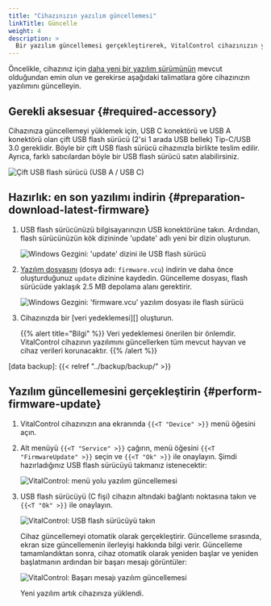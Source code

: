 ```yaml
---
title: "Cihazınızın yazılım güncellemesi"
linkTitle: Güncelle
weight: 4
description: >
  Bir yazılım güncellemesi gerçekleştirerek, VitalControl cihazınızın yazılımını mevcut en son sürümlere güncelleyebilirsiniz.
---
```

Öncelikle, cihazınız için [daha yeni bir yazılım sürümünün](../versions/) mevcut olduğundan emin olun ve gerekirse aşağıdaki talimatlara göre cihazınızın yazılımını güncelleyin.

## Gerekli aksesuar {#required-accessory}

Cihazınıza güncellemeyi yüklemek için, USB C konektörü ve USB A konektörü olan çift USB flash sürücü (2'si 1 arada USB bellek) Tip-C/USB 3.0 gereklidir. Böyle bir çift USB flash sürücü cihazınızla birlikte teslim edilir. Ayrıca, farklı satıcılardan böyle bir USB flash sürücü satın alabilirsiniz.

![Çift USB flash sürücü (USB A / USB C)](/images/firmware/update/usb-dual-stick.svg "Çift USB flash sürücü")

## Hazırlık: en son yazılımı indirin {#preparation-download-latest-firmware}

1. USB flash sürücünüzü bilgisayarınızın USB konektörüne takın. Ardından, flash sürücünüzün kök dizininde 'update' adlı yeni bir dizin oluşturun.

    ![Windows Gezgini: 'update' dizini ile USB flash sürücü](../images/create-folder-update.png "USB flash sürücü: 'update' dizini")

1. [Yazılım dosyasını](/download/firmware.vcu) (dosya adı: `firmware.vcu`) indirin ve daha önce oluşturduğunuz `update` dizinine kaydedin. Güncelleme dosyası, flash sürücüde yaklaşık 2.5 MB depolama alanı gerektirir.

    ![Windows Gezgini: 'firmware.vcu' yazılım dosyası ile flash sürücü](../images/save-firmware-file.png "Yazılım dosyası ile flash sürücü")

1. Cihazınızda bir [veri yedeklemesi][] oluşturun.

    {{% alert title="Bilgi" %}}
Veri yedeklemesi önerilen bir önlemdir. VitalControl cihazının yazılımını güncellerken tüm mevcut hayvan ve cihaz verileri korunacaktır.
    {{% /alert %}}

[data backup]: {{< relref "../backup/backup/" >}}

## Yazılım güncellemesini gerçekleştirin {#perform-firmware-update}

1. VitalControl cihazınızın ana ekranında `{{<T "Device" >}}` menü öğesini açın.


1. Alt menüyü `{{<T "Service" >}}` çağırın, menü öğesini `{{<T "FirmwareUpdate" >}}` seçin ve `{{<T "Ok" >}}` ile onaylayın. Şimdi hazırladığınız USB flash sürücüyü takmanız istenecektir:

    ![VitalControl: menü yolu yazılım güncellemesi](../images/firmware-update.png "Yazılım güncellemesi")

1. USB flash sürücüyü (C fişi) cihazın altındaki bağlantı noktasına takın ve `{{<T "Ok" >}}` ile onaylayın.

    ![VitalControl: USB flash sürücüyü takın](/images/firmware/update/plug-in-dual-usb-stick.svg "USB flash sürücüyü takın")

    Cihaz güncellemeyi otomatik olarak gerçekleştirir. Güncelleme sırasında, ekran size güncellemenin ilerleyişi hakkında bilgi verir. Güncelleme tamamlandıktan sonra, cihaz otomatik olarak yeniden başlar ve yeniden başlatmanın ardından bir başarı mesajı görüntüler:

   ![VitalControl: Başarı mesajı yazılım güncellemesi](../images/update-success.png "Başarı yazılım güncellemesi")

   Yeni yazılım artık cihazınıza yüklendi.
